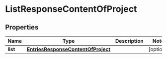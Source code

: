 # ListResponseContentOfProject

## Properties
Name | Type | Description | Notes
------------ | ------------- | ------------- | -------------
**list** | [**EntriesResponseContentOfProject**](EntriesResponseContentOfProject.md) |  |  [optional]
